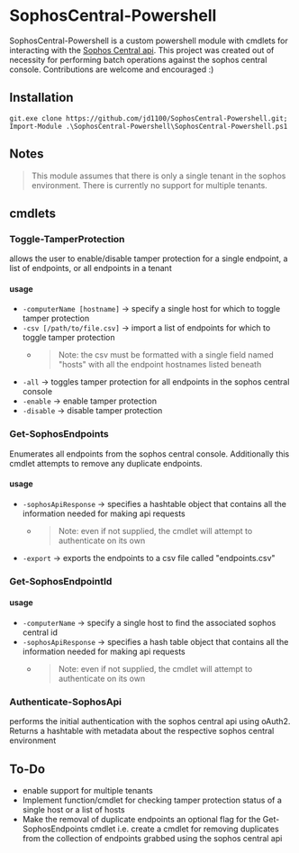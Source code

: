 # SophosCentral-Powershell
SophosCentral-Powershell is a custom powershell module with cmdlets for interacting with the [Sophos Central api](https://developer.sophos.com/intro). This project was created out of necessity for performing batch operations against the sophos central console. Contributions are welcome and encouraged :)
## Installation
``git.exe clone https://github.com/jd1100/SophosCentral-Powershell.git; Import-Module .\SophosCentral-Powershell\SophosCentral-Powershell.ps1``
## Notes
> This module assumes that there is only a single tenant in the sophos environment. There is currently no support for multiple tenants.
## cmdlets
### Toggle-TamperProtection
allows the user to enable/disable tamper protection for a single endpoint, a list of endpoints, or all endpoints in a tenant
#### usage
- ``-computerName [hostname]`` -> specify a single host for which to toggle tamper protection 
- ``-csv [/path/to/file.csv]`` -> import a list of endpoints for which to toggle tamper protection
  - > Note: the csv must be formatted with a single field named "hosts" with all the endpoint hostnames listed beneath
- ``-all`` -> toggles tamper protection for all endpoints in the sophos central console
- ``-enable`` -> enable tamper protection
- ``-disable`` -> disable tamper protection
### Get-SophosEndpoints
Enumerates all endpoints from the sophos central console. Additionally this cmdlet attempts to remove any duplicate endpoints.
#### usage
- ``-sophosApiResponse`` -> specifies a hashtable object that contains all the information needed for making api requests
  - > Note: even if not supplied, the cmdlet will attempt to authenticate on its own
- ``-export`` -> exports the endpoints to a csv file called "endpoints.csv"
### Get-SophosEndpointId
#### usage
- ``-computerName`` -> specify a single host to find the associated sophos central id
- ``-sophosApiResponse`` -> specifies a hash table object that contains all the information needed for making api requests
  - > Note: even if not supplied, the cmdlet will attempt to authenticate on its own
### Authenticate-SophosApi
performs the initial authentication with the sophos central api using oAuth2. Returns a hashtable with metadata about the respective sophos central environment
## To-Do
- enable support for multiple tenants
- Implement function/cmdlet for checking tamper protection status of a single host or a list of hosts
- Make the removal of duplicate endpoints an optional flag for the Get-SophosEndpoints cmdlet i.e. create a cmdlet for removing duplicates from the collection of endpoints grabbed using the sophos central api

